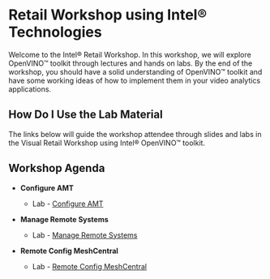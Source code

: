 # Retail Workshop using Intel® Technologies
Welcome to the Intel® Retail Workshop. In this workshop, we will explore  OpenVINO™ toolkit through lectures and hands on labs. By the end of the workshop, you should have a solid understanding of OpenVINO™ toolkit and have some working ideas of how to implement them in your video analytics applications.
## How Do I Use the Lab Material
The links below will guide the workshop attendee through slides and labs in the Visual Retail Workshop using Intel® OpenVINO™ toolkit.

## Workshop Agenda
* **Configure AMT**
    <!--- Slide Deck --->
    - Lab - [Configure AMT](./Configure_AMT.md)


* **Manage Remote Systems**
  <!--- Slide Deck --->
  - Lab - [Manage Remote Systems](./Manage_Remote_Systems.md)


* **Remote Config MeshCentral**
  <!--- Slide Deck --->
  - Lab - [Remote Config MeshCentral](./Remote_Config_MeshCentral.md)
